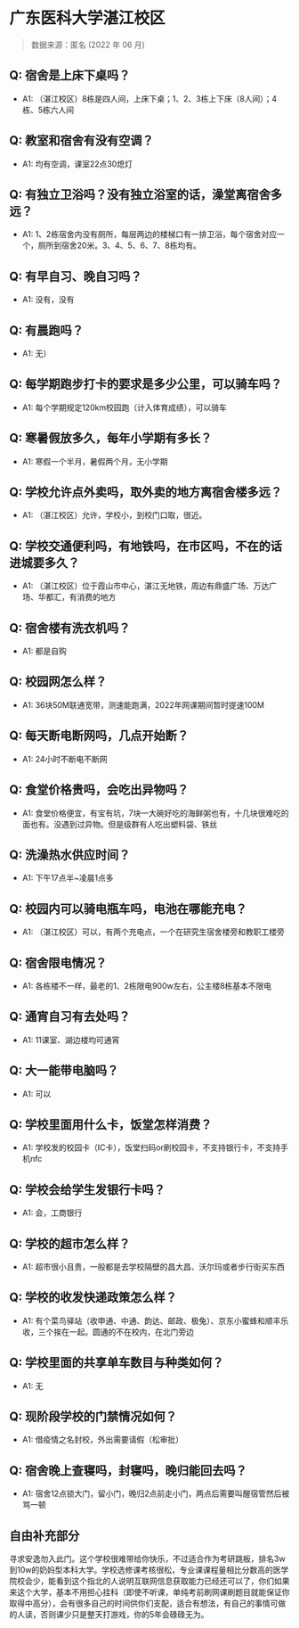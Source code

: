 # 广东医科大学湛江校区

> 数据来源：匿名 (2022 年 06 月)

## Q: 宿舍是上床下桌吗？

- A1: （湛江校区）8栋是四人间，上床下桌；1、2、3栋上下床（8人间）；4栋、5栋六人间

## Q: 教室和宿舍有没有空调？

- A1: 均有空调，课室22点30熄灯

## Q: 有独立卫浴吗？没有独立浴室的话，澡堂离宿舍多远？

- A1: 1、2栋宿舍内没有厕所，每层两边的楼梯口有一排卫浴，每个宿舍对应一个，厕所到宿舍20米。3、4、5、6、7、8栋均有。

## Q: 有早自习、晚自习吗？

- A1: 没有，没有

## Q: 有晨跑吗？

- A1: 无）

## Q: 每学期跑步打卡的要求是多少公里，可以骑车吗？

- A1: 每个学期规定120km校园跑（计入体育成绩），可以骑车

## Q: 寒暑假放多久，每年小学期有多长？

- A1: 寒假一个半月，暑假两个月，无小学期

## Q: 学校允许点外卖吗，取外卖的地方离宿舍楼多远？

- A1: （湛江校区）允许，学校小，到校门口取，很近。

## Q: 学校交通便利吗，有地铁吗，在市区吗，不在的话进城要多久？

- A1: （湛江校区）位于霞山市中心，湛江无地铁，周边有鼎盛广场、万达广场、华都汇，有消费的地方

## Q: 宿舍楼有洗衣机吗？

- A1: 都是自购

## Q: 校园网怎么样？

- A1: 36块50M联通宽带，测速能跑满，2022年网课期间暂时提速100M

## Q: 每天断电断网吗，几点开始断？

- A1: 24小时不断电不断网

## Q: 食堂价格贵吗，会吃出异物吗？

- A1: 食堂价格便宜，有宝有坑，7块一大碗好吃的海鲜粥也有，十几块很难吃的面也有。没遇到过异物。但是级群有人吃出塑料袋、铁丝

## Q: 洗澡热水供应时间？

- A1: 下午17点半\~凌晨1点多

## Q: 校园内可以骑电瓶车吗，电池在哪能充电？

- A1: （湛江校区）可以，有两个充电点，一个在研究生宿舍楼旁和教职工楼旁

## Q: 宿舍限电情况？

- A1: 各栋楼不一样，最老的1、2栋限电900w左右，公主楼8栋基本不限电

## Q: 通宵自习有去处吗？

- A1: 11课室、湖边楼均可通宵

## Q: 大一能带电脑吗？

- A1: 可以

## Q: 学校里面用什么卡，饭堂怎样消费？

- A1: 学校发的校园卡（IC卡），饭堂扫码or刷校园卡，不支持银行卡，不支持手机nfc

## Q: 学校会给学生发银行卡吗？

- A1: 会，工商银行

## Q: 学校的超市怎么样？

- A1: 超市很小且贵，一般都是去学校隔壁的昌大昌、沃尔玛或者步行街买东西

## Q: 学校的收发快递政策怎么样？

- A1: 有个菜鸟驿站（收申通、中通、韵达、邮政、极兔）、京东小蜜蜂和顺丰乐收，三个挨在一起。圆通的不在校内，在北门旁边

## Q: 学校里面的共享单车数目与种类如何？

- A1: 无

## Q: 现阶段学校的门禁情况如何？

- A1: 借疫情之名封校，外出需要请假（松审批）

## Q: 宿舍晚上查寝吗，封寝吗，晚归能回去吗？

- A1: 宿舍12点锁大门，留小门，晚归2点前走小门，两点后需要叫醒宿管然后被骂一顿

## 自由补充部分

寻求安逸勿入此门。这个学校很难带给你快乐，不过适合作为考研跳板，排名3w到10w的奶妈型本科大学。学校选修课考核很松，专业课课程量相比分数高的医学院校会少，能看到这个指北的人说明互联网信息获取能力已经还可以了，你们如果来这个大学，基本不用担心挂科（即使不听课，单纯考前刷网课刷题目就能保证你取得中高分），会有很多自己的时间供你们支配，适合有想法，有自己的事情可做的人读，否则课少只是整天打游戏，你的5年会碌碌无为。